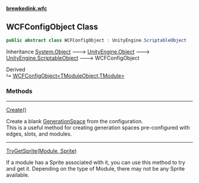 #### [brewkedink.wfc](index.md 'index')
### [](.md '')
## WCFConfigObject Class
```csharp
public abstract class WCFConfigObject : UnityEngine.ScriptableObject
```

Inheritance [System.Object](https://docs.microsoft.com/en-us/dotnet/api/System.Object 'System.Object') &#129106; [UnityEngine.Object](https://docs.microsoft.com/en-us/dotnet/api/UnityEngine.Object 'UnityEngine.Object') &#129106; [UnityEngine.ScriptableObject](https://docs.microsoft.com/en-us/dotnet/api/UnityEngine.ScriptableObject 'UnityEngine.ScriptableObject') &#129106; WCFConfigObject  

Derived  
&#8627; [WCFConfigObject&lt;TModuleObject,TModule&gt;](WCFConfigObject_TModuleObject_TModule_.md 'WCFConfigObject&lt;TModuleObject,TModule&gt;')  
### Methods

***
[Create()](WCFConfigObject_Create().md 'global::WCFConfigObject.Create()')

Create a blank [GenerationSpace](GenerationSpace.md 'BrewedInk.WFC.GenerationSpace') from the configuration.  
This is a useful method for creating generation spaces pre-configured with edges, slots, and modules.  

***
[TryGetSprite(Module, Sprite)](WCFConfigObject_TryGetSprite(Module_Sprite).md 'global::WCFConfigObject.TryGetSprite(BrewedInk.WFC.Module, UnityEngine.Sprite)')

If a module has a Sprite associated with it, you can use this method to try and get it. Depending on the type of Module, there may not be any Sprite available.   
